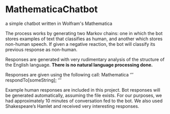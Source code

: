 # MathematicaChatbot
a simple chatbot written in Wolfram's Mathematica

The process works by generating two Markov chains: one in which the bot stores examples of text that classifies as human, and another which stores non-human speech. If given a negative reaction, the bot will classify its previous response as non-human.

Responses are generated with very rudimentary analysis of the structure of the English language. **There is no natural language processing done.**

Responses are given using the following call:
Mathematica
‘’’
respondTo[someString];
‘’’

Example human responses are included in this project. Bot responses will be generated automatically, assuming the file exists. For our purposes, we had approximately 10 minutes of conversation fed to the bot. We also used Shakespeare’s Hamlet and received very interesting responses.